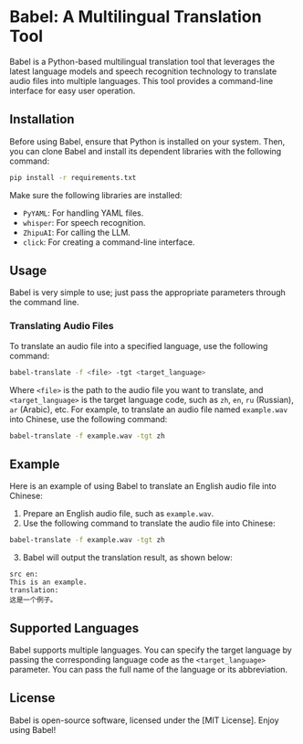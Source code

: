 # Babel: A Multilingual Translation Tool
Babel is a Python-based multilingual translation tool that leverages the latest language models and speech recognition technology to translate audio files into multiple languages. This tool provides a command-line interface for easy user operation.
## Installation
Before using Babel, ensure that Python is installed on your system. Then, you can clone Babel and install its dependent libraries with the following command:
```bash
pip install -r requirements.txt
```
Make sure the following libraries are installed:
- `PyYAML`: For handling YAML files.
- `whisper`: For speech recognition.
- `ZhipuAI`: For calling the LLM.
- `click`: For creating a command-line interface.
## Usage
Babel is very simple to use; just pass the appropriate parameters through the command line.
### Translating Audio Files
To translate an audio file into a specified language, use the following command:
```bash
babel-translate -f <file> -tgt <target_language>
```
Where `<file>` is the path to the audio file you want to translate, and `<target_language>` is the target language code, such as `zh`, `en`, `ru` (Russian), `ar` (Arabic), etc.
For example, to translate an audio file named `example.wav` into Chinese, use the following command:
```bash
babel-translate -f example.wav -tgt zh
```
## Example
Here is an example of using Babel to translate an English audio file into Chinese:
1. Prepare an English audio file, such as `example.wav`.
2. Use the following command to translate the audio file into Chinese:
```bash
babel-translate -f example.wav -tgt zh
```
3. Babel will output the translation result, as shown below:
```
src en:
This is an example.
translation:
这是一个例子。
```
## Supported Languages
Babel supports multiple languages. You can specify the target language by passing the corresponding language code as the `<target_language>` parameter.
You can pass the full name of the language or its abbreviation.
## License
Babel is open-source software, licensed under the [MIT License].
Enjoy using Babel!
